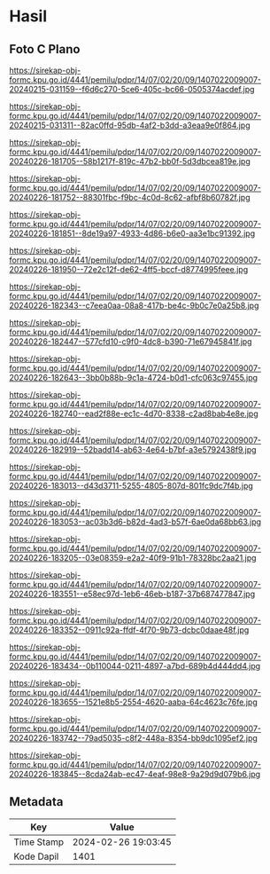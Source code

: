 # Hasil

## Foto C Plano

https://sirekap-obj-formc.kpu.go.id/4441/pemilu/pdpr/14/07/02/20/09/1407022009007-20240215-031159--f6d6c270-5ce6-405c-bc66-0505374acdef.jpg

https://sirekap-obj-formc.kpu.go.id/4441/pemilu/pdpr/14/07/02/20/09/1407022009007-20240215-031311--82ac0ffd-95db-4af2-b3dd-a3eaa9e0f864.jpg

https://sirekap-obj-formc.kpu.go.id/4441/pemilu/pdpr/14/07/02/20/09/1407022009007-20240226-181705--58b1217f-819c-47b2-bb0f-5d3dbcea819e.jpg

https://sirekap-obj-formc.kpu.go.id/4441/pemilu/pdpr/14/07/02/20/09/1407022009007-20240226-181752--88301fbc-f9bc-4c0d-8c62-afbf8b60782f.jpg

https://sirekap-obj-formc.kpu.go.id/4441/pemilu/pdpr/14/07/02/20/09/1407022009007-20240226-181851--8de19a97-4933-4d86-b6e0-aa3e1bc91392.jpg

https://sirekap-obj-formc.kpu.go.id/4441/pemilu/pdpr/14/07/02/20/09/1407022009007-20240226-181950--72e2c12f-de62-4ff5-bccf-d8774995feee.jpg

https://sirekap-obj-formc.kpu.go.id/4441/pemilu/pdpr/14/07/02/20/09/1407022009007-20240226-182343--c7eea0aa-08a8-417b-be4c-9b0c7e0a25b8.jpg

https://sirekap-obj-formc.kpu.go.id/4441/pemilu/pdpr/14/07/02/20/09/1407022009007-20240226-182447--577cfd10-c9f0-4dc8-b390-71e67945841f.jpg

https://sirekap-obj-formc.kpu.go.id/4441/pemilu/pdpr/14/07/02/20/09/1407022009007-20240226-182643--3bb0b88b-9c1a-4724-b0d1-cfc063c97455.jpg

https://sirekap-obj-formc.kpu.go.id/4441/pemilu/pdpr/14/07/02/20/09/1407022009007-20240226-182740--ead2f88e-ec1c-4d70-8338-c2ad8bab4e8e.jpg

https://sirekap-obj-formc.kpu.go.id/4441/pemilu/pdpr/14/07/02/20/09/1407022009007-20240226-182919--52badd14-ab63-4e64-b7bf-a3e5792438f9.jpg

https://sirekap-obj-formc.kpu.go.id/4441/pemilu/pdpr/14/07/02/20/09/1407022009007-20240226-183013--d43d3711-5255-4805-807d-801fc9dc7f4b.jpg

https://sirekap-obj-formc.kpu.go.id/4441/pemilu/pdpr/14/07/02/20/09/1407022009007-20240226-183053--ac03b3d6-b82d-4ad3-b57f-6ae0da68bb63.jpg

https://sirekap-obj-formc.kpu.go.id/4441/pemilu/pdpr/14/07/02/20/09/1407022009007-20240226-183205--03e08359-e2a2-40f9-91b1-78328bc2aa21.jpg

https://sirekap-obj-formc.kpu.go.id/4441/pemilu/pdpr/14/07/02/20/09/1407022009007-20240226-183551--e58ec97d-1eb6-46eb-b187-37b687477847.jpg

https://sirekap-obj-formc.kpu.go.id/4441/pemilu/pdpr/14/07/02/20/09/1407022009007-20240226-183352--0911c92a-ffdf-4f70-9b73-dcbc0daae48f.jpg

https://sirekap-obj-formc.kpu.go.id/4441/pemilu/pdpr/14/07/02/20/09/1407022009007-20240226-183434--0b110044-0211-4897-a7bd-689b4d444dd4.jpg

https://sirekap-obj-formc.kpu.go.id/4441/pemilu/pdpr/14/07/02/20/09/1407022009007-20240226-183655--1521e8b5-2554-4620-aaba-64c4623c76fe.jpg

https://sirekap-obj-formc.kpu.go.id/4441/pemilu/pdpr/14/07/02/20/09/1407022009007-20240226-183742--79ad5035-c8f2-448a-8354-bb9dc1095ef2.jpg

https://sirekap-obj-formc.kpu.go.id/4441/pemilu/pdpr/14/07/02/20/09/1407022009007-20240226-183845--8cda24ab-ec47-4eaf-98e8-9a29d9d079b6.jpg


## Metadata

| Key        | Value               |
| ---------- | ------------------- |
| Time Stamp | 2024-02-26 19:03:45 |
| Kode Dapil | 1401                |



